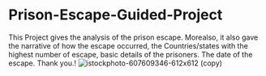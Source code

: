 # Prison-Escape-Guided-Project
This Project gives the analysis of the prison escape.
Morealso, it also gave the narrative of how the escape occurred,
the Countries/states with the highest number of escape,
basic details of the prisoners.
The date of the escape.
Thank you.!
![istockphoto-607609346-612x612 (copy)](https://user-images.githubusercontent.com/110699580/190902162-d859a785-4fac-45c3-8cab-62a051abce63.png)
